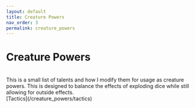 ```yaml
---
layout: default
title: Creature Powers
nav_order: 3
permalink: creature_powers
---
```

# Creature Powers


<br>
This is a small list of talents and how I modify them for usage as creature powers. This is designed to balance the effects of exploding dice while still allowing for outside effects.
<br>
[Tactics](/creature_powers/tactics)